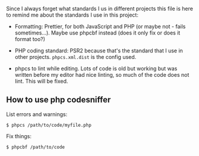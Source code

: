 Since I always forget what standards I us in different projects this file is here to remind me about the standards I use in this project:

- Formatting:
  Prettier, for both JavaScript and PHP (or maybe not - fails sometimes...).
  Maybe use phpcbf instead (does it only fix or does it format too?)

- PHP coding standard: PSR2 because that's the standard that I use in other projects.
  `phpcs.xml.dist` is the config used.

- phpcs to lint while editing. Lots of code is old but working but was written
  before my editor had nice linting, so much of the code does not lint. This will be fixed.

## How to use php codesniffer

List errors and warnings:

    $ phpcs /path/to/code/myfile.php

Fix things:

    $ phpcbf /path/to/code

